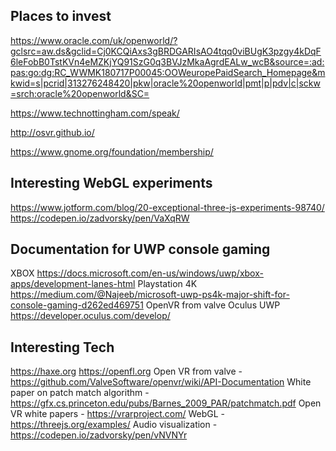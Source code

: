 ## Places to invest
https://www.oracle.com/uk/openworld/?gclsrc=aw.ds&gclid=Cj0KCQiAxs3gBRDGARIsAO4tqq0viBUgK3pzgy4kDqF6leFobB0TstKVn4eMZKjYQ91SzG0q3BVJzMkaAgrdEALw_wcB&source=:ad:pas:go:dg:RC_WWMK180717P00045:OOWeuropePaidSearch_Homepage&mkwid=s|pcrid|313276248420|pkw|oracle%20openworld|pmt|p|pdv|c|sckw=srch:oracle%20openworld&SC=

https://www.technottingham.com/speak/

http://osvr.github.io/

https://www.gnome.org/foundation/membership/

## Interesting WebGL experiments
https://www.jotform.com/blog/20-exceptional-three-js-experiments-98740/
https://codepen.io/zadvorsky/pen/VaXqRW

## Documentation for UWP console gaming
XBOX
https://docs.microsoft.com/en-us/windows/uwp/xbox-apps/development-lanes-html
Playstation 4K
https://medium.com/@Najeeb/microsoft-uwp-ps4k-major-shift-for-console-gaming-d262ed469751
OpenVR from valve
Oculus UWP
https://developer.oculus.com/develop/

## Interesting Tech
https://haxe.org
https://openfl.org
Open VR from valve - https://github.com/ValveSoftware/openvr/wiki/API-Documentation
White paper on patch match algorithm - https://gfx.cs.princeton.edu/pubs/Barnes_2009_PAR/patchmatch.pdf
Open VR white papers - https://vrarproject.com/
WebGL - https://threejs.org/examples/
Audio visualization - https://codepen.io/zadvorsky/pen/vNVNYr
